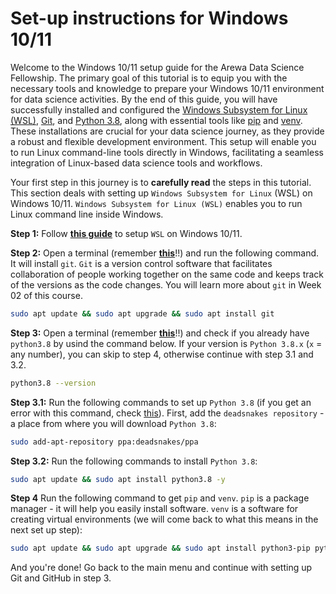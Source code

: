 # Set-up instructions for Windows 10/11

Welcome to the Windows 10/11 setup guide for the Arewa Data Science Fellowship. The primary goal of this tutorial is to equip you with the necessary tools and knowledge to prepare your Windows 10/11 environment for data science activities. By the end of this guide, you will have successfully installed and configured the [Windows Subsystem for Linux (WSL)](https://docs.microsoft.com/en-us/windows/wsl/install), [Git](https://git-scm.com/download/win), and [Python 3.8](https://www.python.org/downloads/release/python-380/), along with essential tools like [pip](https://pip.pypa.io/en/stable/installation/) and [venv](https://docs.python.org/3/library/venv.html). These installations are crucial for your data science journey, as they provide a robust and flexible development environment. This setup will enable you to run Linux command-line tools directly in Windows, facilitating a seamless integration of Linux-based data science tools and workflows.


Your first step in this journey is to **carefully read** the steps in this tutorial. This section deals with setting up `Windows Subsystem for Linux` (WSL) on Windows 10/11. `Windows Subsystem for Linux (WSL)` enables you to run Linux command line inside Windows.

**Step 1:** Follow **[this guide](guides/Windows_Subsystem_for_Linux_Installation_Guide_for_Windows_10.md)** to setup `WSL` on Windows 10/11.

**Step 2:** Open a terminal (remember **[this](guides/Windows_Subsystem_for_Linux_Installation_Guide_for_Windows_10.md#Opening-the-WSL-terminal)**!!) and run the following command. It will install `git`. `Git` is a version control software that facilitates collaboration of people working together on the same code and keeps track of the versions as the code changes. You will learn more about `git` in Week 02 of this course.

```bash
sudo apt update && sudo apt upgrade && sudo apt install git
```

**Step 3:** Open a terminal (remember **[this](guides/Windows_Subsystem_for_Linux_Installation_Guide_for_Windows_10.md#Opening-the-WSL-terminal)**!!) and check if you already have `python3.8` by usind the command below. If your version is `Python 3.8.x` (`x` = any number), you can skip to step 4, otherwise continue with step 3.1 and 3.2.

```bash
python3.8 --version
```

**Step 3.1:** Run the following commands to set up `Python 3.8` (if you get an error with this command, check [this](troubleshooting.md/#6-when-setting-up-python-38-i-get-an-error)). First, add the `deadsnakes repository` - a place from where you will download `Python 3.8`:

```bash
sudo add-apt-repository ppa:deadsnakes/ppa
```

**Step 3.2:** Run the following commands to install `Python 3.8`:

```bash
sudo apt update && sudo apt install python3.8 -y
```

**Step 4** Run the following command to get `pip` and `venv`. `pip` is a package manager - it will help you easily install software. `venv` is a software for creating virtual environments (we will come back to what this means in the next set up step):

```bash
sudo apt update && sudo apt upgrade && sudo apt install python3-pip python3.8-venv -y
```
And you're done! Go back to the main menu and continue with setting up Git and GitHub in step 3.
